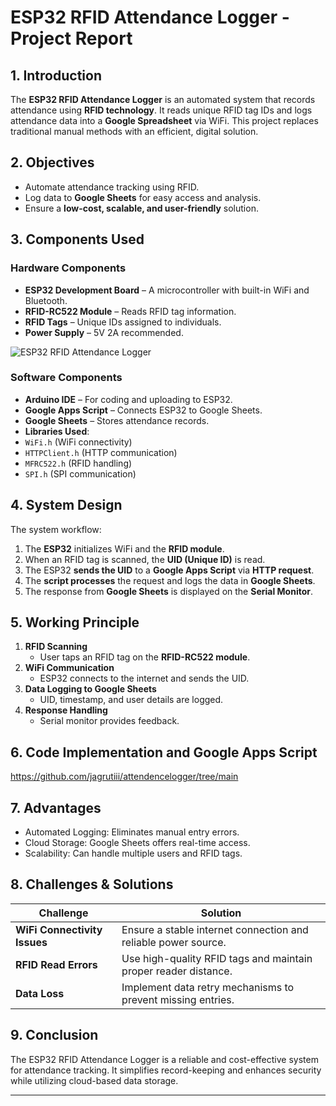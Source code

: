 # ESP32 RFID Attendance Logger - Project Report

## 1. Introduction
The **ESP32 RFID Attendance Logger** is an automated system that records attendance using **RFID technology**. It reads unique RFID tag IDs and logs attendance data into a **Google Spreadsheet** via WiFi. This project replaces traditional manual methods with an efficient, digital solution.

## 2. Objectives
- Automate attendance tracking using RFID.
- Log data to **Google Sheets** for easy access and analysis.
- Ensure a **low-cost, scalable, and user-friendly** solution.

## 3. Components Used

### **Hardware Components**
-  **ESP32 Development Board** – A microcontroller with built-in WiFi and Bluetooth.
-  **RFID-RC522 Module** – Reads RFID tag information.
-  **RFID Tags** – Unique IDs assigned to individuals.
-  **Power Supply** – 5V 2A recommended.

![ESP32 RFID Attendance Logger](https://i.imgur.com/ylZ02G1.jpeg)


### **Software Components**
-  **Arduino IDE** – For coding and uploading to ESP32.
-  **Google Apps Script** – Connects ESP32 to Google Sheets.
-  **Google Sheets** – Stores attendance records.
-  **Libraries Used**:
  - `WiFi.h` (WiFi connectivity)
  - `HTTPClient.h` (HTTP communication)
  - `MFRC522.h` (RFID handling)
  - `SPI.h` (SPI communication)

## 4. System Design
The system workflow:
1. The **ESP32** initializes WiFi and the **RFID module**.
2. When an RFID tag is scanned, the **UID (Unique ID)** is read.
3. The ESP32 **sends the UID** to a **Google Apps Script** via **HTTP request**.
4. The **script processes** the request and logs the data in **Google Sheets**.
5. The response from **Google Sheets** is displayed on the **Serial Monitor**.

## 5. Working Principle
1. **RFID Scanning**  
   - User taps an RFID tag on the **RFID-RC522 module**.
2. **WiFi Communication**  
   - ESP32 connects to the internet and sends the UID.
3. **Data Logging to Google Sheets**  
   - UID, timestamp, and user details are logged.
4. **Response Handling**  
   - Serial monitor provides feedback.

## 6. Code Implementation and Google Apps Script
https://github.com/jagrutiii/attendencelogger/tree/main


## 7. Advantages
- Automated Logging:    Eliminates manual entry errors.
- Cloud Storage: Google Sheets offers real-time access.
- Scalability: Can handle multiple users and RFID tags.
## 8. Challenges & Solutions


| **Challenge**                 | **Solution**                                         |
|--------------------------------|-----------------------------------------------------|
|  **WiFi Connectivity Issues** | Ensure a stable internet connection and reliable power source. |
|  **RFID Read Errors**         | Use high-quality RFID tags and maintain proper reader distance. |
|  **Data Loss**                | Implement data retry mechanisms to prevent missing entries. |

## 9. Conclusion
The ESP32 RFID Attendance Logger is a reliable and cost-effective system for attendance tracking. It simplifies record-keeping and enhances security while utilizing cloud-based data storage.
***
